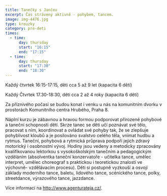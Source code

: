 ```yaml
---
title: Tanečky s Jančou
excerpt: Čas strávený aktivně - pohybem, tancem.
image: img-4476.jpg
type: krouzky
category: pro-deti
times:
  - time:
      day: thursday
      start: "16:15"
      end: "17:15"
  - time:
      day: thursday
      start: "17:30"
      end: "18:30"
---
```


Každý čtvrtek 16:15-17:15, děti cca 5 až 9 let (kapacita 6 dětí)

Každý Čtvrtek 17.30-18:30, děti cca 2 až 4 roky (kapacita 6 dětí)

Za příznivého počasí se budou konat i venku u nás na komunitním dvorku v prostorách Komunitního centra Hrubého, Praha 8.

Náplní kurzu je zábavnou a hravou formou podporovat přirozené pohybové a taneční schopnosti dětí. Skrze tanec se děti učí poznávat své tělo, pracovat s ním, koordinovat a ovládat své pohyby tak, že se zlepšuje pohyblivost kloubů a je posilováno svalstvo celého těla, vnímat hudbu a rytmus. Taneční, pohybová a rytmická průprava podpoří jejich zdravý motorický i osobnostní vývoj. Hodiny jsou vedeny a metodicky zpracovány kvalifikovanou lektorkou s vysokoškolským tanečním a pedagogickým vzděláním (absolventka taneční konzervatoře - učitelka tance, umělec interpret, umělec choreograf s praktickou i teoretickou znalostí ve výchovně- vzdělávacím procesu). Děti si postupně vyzkouší a osvojí základy moderního tance, baletu, lidového tance, scénického tance, polky, streetdance, výrazového tance, jazzdance.

Více informací na <http://www.agenturateja.cz/>.

